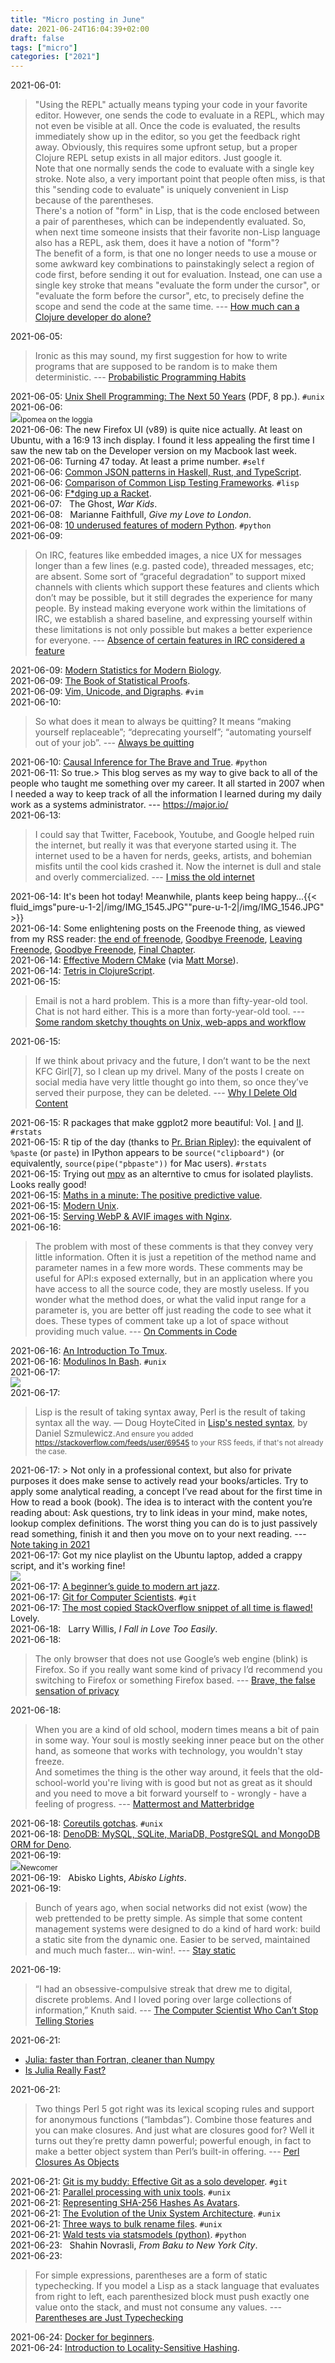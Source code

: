 ```yaml
---
title: "Micro posting in June"
date: 2021-06-24T16:04:39+02:00
draft: false
tags: ["micro"]
categories: ["2021"]
---
```


<a href="#" style="text-decoration: none;">2021-06-01</a>:

> "Using the REPL" actually means typing your code in your favorite editor. However, one sends the code to evaluate in a REPL, which may not even be visible at all. Once the code is evaluated, the results immediately show up in the editor, so you get the feedback right away. Obviously, this requires some upfront setup, but a proper Clojure REPL setup exists in all major editors. Just google it.<br> Note that one normally sends the code to evaluate with a single key stroke. Note also, a very important point that people often miss, is that this "sending code to evaluate" is uniquely convenient in Lisp because of the parentheses.<br> There's a notion of "form" in Lisp, that is the code enclosed between a pair of parentheses, which can be independently evaluated. So, when next time someone insists that their favorite non-Lisp language also has a REPL, ask them, does it have a notion of "form"?<br> The benefit of a form, is that one no longer needs to use a mouse or some awkward key combinations to painstakingly select a region of code first, before sending it out for evaluation. Instead, one can use a single key stroke that means "evaluate the form under the cursor", or "evaluate the form before the cursor", etc, to precisely define the scope and send the code at the same time. --- [How much can a Clojure developer do alone?](https://yyhh.org/blog/2021/03/how-much-can-a-clojure-developer-do-alone/)<br>

<a href="#" style="text-decoration: none;">2021-06-05</a>:

> Ironic as this may sound, my first suggestion for how to write programs that are supposed to be random is to make them deterministic. --- [Probabilistic Programming Habits](https://alexey.radul.name/ideas/2016/probabilistic-programming-habits/)<br>

<a href="#" style="text-decoration: none;">2021-06-05</a>: [Unix Shell Programming: The Next 50 Years](https://sigops.org/s/conferences/hotos/2021/papers/hotos21-s06-greenberg.pdf) (PDF, 8 pp.). `#unix`<br>
<a href="#" style="text-decoration: none;">2021-06-06</a>: <br>![](/img/IMG_1537.JPG)<small>Ipomea on the loggia</small><br>
<a href="#" style="text-decoration: none;">2021-06-06</a>: The new Firefox UI (v89) is quite nice actually. At least on Ubuntu, with a 16:9 13 inch display. I found it less appealing the first time I saw the new tab on the Developer version on my Macbook last week.<br>
<a href="#" style="text-decoration: none;">2021-06-06</a>: Turning 47 today. At least a prime number. `#self`<br>
<a href="#" style="text-decoration: none;">2021-06-06</a>: [Common JSON patterns in Haskell, Rust, and TypeScript](https://codetalk.io/posts/2020-04-05-common-json-patterns-in-haskell-rust-and-javascript.html).<br>
<a href="#" style="text-decoration: none;">2021-06-06</a>: [Comparison of Common Lisp Testing Frameworks](https://sabracrolleton.github.io/testing-framework). `#lisp`<br>
<a href="#" style="text-decoration: none;">2021-06-06</a>: [F*dging up a Racket](https://www.hashcollision.org/brainfudge/index.html).<br>
<a href="#" style="text-decoration: none;">2021-06-07</a>: <a href="https://music.apple.com/us/album/war-kids/1451225965" type="application/rss+xml" class="iconfont icon-music" title="rss"></a> &nbsp; The Ghost, *War Kids*.<br>
<a href="#" style="text-decoration: none;">2021-06-08</a>: <a href="https://music.apple.com/us/album/give-my-love-to-london/1443162123" type="application/rss+xml" class="iconfont icon-music" title="rss"></a> &nbsp; Marianne Faithfull, *Give my Love to London*.<br>
<a href="#" style="text-decoration: none;">2021-06-08</a>: [10 underused features of modern Python](https://phiresky.github.io/blog/2021/python-features/). `#python`<br>
<a href="#" style="text-decoration: none;">2021-06-09</a>:

> On IRC, features like embedded images, a nice UX for messages longer than a few lines (e.g. pasted code), threaded messages, etc; are absent. Some sort of “graceful degradation” to support mixed channels with clients which support these features and clients which don’t may be possible, but it still degrades the experience for many people. By instead making everyone work within the limitations of IRC, we establish a shared baseline, and expressing yourself within these limitations is not only possible but makes a better experience for everyone. --- [Absence of certain features in IRC considered a feature](https://drewdevault.com/2019/07/01/Absence-of-features-in-IRC.html)<br>

<a href="#" style="text-decoration: none;">2021-06-09</a>: [Modern Statistics for Modern Biology](https://web.stanford.edu/class/bios221/book/).<br>
<a href="#" style="text-decoration: none;">2021-06-09</a>: [The Book of Statistical Proofs](https://statproofbook.github.io/).<br>
<a href="#" style="text-decoration: none;">2021-06-09</a>: [Vim, Unicode, and Digraphs](https://www.ii.com/vim-unicode-digraphs/). `#vim`<br>
<a href="#" style="text-decoration: none;">2021-06-10</a>:

> So what does it mean to always be quitting? It means “making yourself replaceable”; “deprecating yourself”; “automating yourself out of your job”. --- [Always be quitting](https://jmmv.dev/2021/04/always-be-quitting.html)<br>

<a href="#" style="text-decoration: none;">2021-06-10</a>: [Causal Inference for The Brave and True](https://matheusfacure.github.io/python-causality-handbook/landing-page.html). `#python`<br>
<a href="#" style="text-decoration: none;">2021-06-11</a>: So true.> This blog serves as my way to give back to all of the people who taught me something over my career. It all started in 2007 when I needed a way to keep track of all the information I learned during my daily work as a systems administrator. --- <https://major.io/><br>
<a href="#" style="text-decoration: none;">2021-06-13</a>:

> I could say that Twitter, Facebook, Youtube, and Google helped ruin the internet, but really it was that everyone started using it. The internet used to be a haven for nerds, geeks, artists, and bohemian misfits until the cool kids crashed it. Now the internet is dull and stale and overly commercialized. --- [I miss the old internet](https://www.sffworld.com/forum/threads/i-miss-the-old-internet.57195/)<br>

<a href="#" style="text-decoration: none;">2021-06-14</a>: It's been hot today! Meanwhile, plants keep being happy...{{< fluid_imgs"pure-u-1-2|/img/IMG_1545.JPG""pure-u-1-2|/img/IMG_1546.JPG" >}}<br>
<a href="#" style="text-decoration: none;">2021-06-14</a>: Some enlightening posts on the Freenode thing, as viewed from my RSS reader: [the end of freenode](https://ariadne.space/2021/06/14/the-end-of-freenode/), [Goodbye Freenode](https://andreyorst.gitlab.io/posts/2021-05-26-goodbye-freenode/), [Leaving Freenode](https://anarc.at/blog/2021-05-24-leaving-freenode/), [Goodbye Freenode](https://nedbatchelder.com/blog/202106/goodbye_freenode.html), [Final Chapter](https://christine.website/blog/final-chapter-2021-05-20).<br>
<a href="#" style="text-decoration: none;">2021-06-14</a>: [Effective Modern CMake](https://gist.github.com/mbinna/c61dbb39bca0e4fb7d1f73b0d66a4fd1) (via [Matt Morse](https://mjmorse.com/blog/cmake-template/)).<br>
<a href="#" style="text-decoration: none;">2021-06-14</a>: [Tetris in ClojureScript](https://shaunlebron.github.io/t3tr0s-slides/#0).<br>
<a href="#" style="text-decoration: none;">2021-06-15</a>:

> Email is not a hard problem. This is a more than fifty-year-old tool.<br> Chat is not hard either. This is a more than forty-year-old tool. --- [Some random sketchy thoughts on Unix, web-apps and workflow](https://liam-on-linux.livejournal.com/80194.html)<br>

<a href="#" style="text-decoration: none;">2021-06-15</a>:

> If we think about privacy and the future, I don’t want to be the next KFC Girl[7], so I clean up my drivel. Many of the posts I create on social media have very little thought go into them, so once they’ve served their purpose, they can be deleted. --- [Why I Delete Old Content](https://kevq.uk/why-i-delete-old-content/)<br>

<a href="#" style="text-decoration: none;">2021-06-15</a>: R packages that make ggplot2 more beautiful: Vol. [I](https://tuowang.rbind.io/post/2021-03-25-ggplot2-extensions/) and [II](https://tuowang.rbind.io/post/2021-04-05-ggplot2-extensions-part2/). `#rstats`<br>
<a href="#" style="text-decoration: none;">2021-06-15</a>: R tip of the day (thanks to [Pr. Brian Ripley](https://stat.ethz.ch/pipermail/r-devel/2021-June/080827.html)): the equivalent of `%paste` (or `paste`) in IPython appears to be `source("clipboard")` (or equivalently, `source(pipe("pbpaste"))` for Mac users). `#rstats`<br>
<a href="#" style="text-decoration: none;">2021-06-15</a>: Trying out [mpv](https://mpv.io/) as an alterntive to cmus for isolated playlists. Looks really good!<br>
<a href="#" style="text-decoration: none;">2021-06-15</a>: [Maths in a minute: The positive predictive value](https://plus.maths.org/content/maths-minute-positive-predictive-value).<br>
<a href="#" style="text-decoration: none;">2021-06-15</a>: [Modern Unix](https://github.com/ibraheemdev/modern-unix).<br>
<a href="#" style="text-decoration: none;">2021-06-15</a>: [Serving WebP & AVIF images with Nginx](https://vincent.bernat.ch/en/blog/2021-webp-avif-nginx).<br>
<a href="#" style="text-decoration: none;">2021-06-16</a>:

> The problem with most of these comments is that they convey very little information. Often it is just a repetition of the method name and parameter names in a few more words. These comments may be useful for API:s exposed externally, but in an application where you have access to all the source code, they are mostly useless. If you wonder what the method does, or what the valid input range for a parameter is, you are better off just reading the code to see what it does. These types of comment take up a lot of space without providing much value. --- [On Comments in Code](https://henrikwarne.com/2021/06/15/on-comments-in-code/)<br>

<a href="#" style="text-decoration: none;">2021-06-16</a>: [An Introduction To Tmux](https://blog.dnmfarrell.com/post/an-introduction-to-tmux/).<br>
<a href="#" style="text-decoration: none;">2021-06-16</a>: [Modulinos In Bash](https://blog.dnmfarrell.com/post/modulinos-in-bash/). `#unix`<br>
<a href="#" style="text-decoration: none;">2021-06-17</a>: <br>![](/img/IMG_1555.JPG)<br>
<a href="#" style="text-decoration: none;">2021-06-17</a>:

> Lisp is the result of taking syntax away, Perl is the result of taking syntax all the way. — Doug HoyteCited in [Lisp's nested syntax](https://danielsz.github.io/blog/deft-20.html), by Daniel Szmulewicz.<small>And ensure you added <https://stackoverflow.com/feeds/user/69545> to your RSS feeds, if that's not already the case.</small><br>

<a href="#" style="text-decoration: none;">2021-06-17</a>: > Not only in a professional context, but also for private purposes it does make sense to actively read your books/articles. Try to apply some analytical reading, a concept I’ve read about for the first time in How to read a book (book). The idea is to interact with the content you’re reading about: Ask questions, try to link ideas in your mind, make notes, lookup complex definitions. The worst thing you can do is to just passively read something, finish it and then you move on to your next reading. --- [Note taking in 2021](https://blog.dornea.nu/2021/06/13/note-taking-in-2021/)<br>
<a href="#" style="text-decoration: none;">2021-06-17</a>: Got my nice playlist on the Ubuntu laptop, added a crappy script, and it's working fine!<br>![](/img/2021-06-17-20-23-26.png)<br>
<a href="#" style="text-decoration: none;">2021-06-17</a>: [A beginner’s guide to modern art jazz](https://lukemuehlhauser.com/a-beginners-guide-to-modern-art-jazz/).<br>
<a href="#" style="text-decoration: none;">2021-06-17</a>: [Git for Computer Scientists](https://eagain.net/articles/git-for-computer-scientists/). `#git`<br>
<a href="#" style="text-decoration: none;">2021-06-17</a>: [The most copied StackOverflow snippet of all time is flawed!](https://programming.guide/worlds-most-copied-so-snippet.html) Lovely.<br>
<a href="#" style="text-decoration: none;">2021-06-18</a>: <a href="https://music.apple.com/us/album/i-fall-in-love-too-easily/433634061" type="application/rss+xml" class="iconfont icon-music" title="rss"></a> &nbsp; Larry Willis, *I Fall in Love Too Easily*.<br>
<a href="#" style="text-decoration: none;">2021-06-18</a>:

> The only browser that does not use Google’s web engine (blink) is Firefox. So if you really want some kind of privacy I’d recommend you switching to Firefox or something Firefox based. --- [Brave, the false sensation of privacy](https://ebin.city/~werwolf/posts/brave-is-shit/)<br>

<a href="#" style="text-decoration: none;">2021-06-18</a>:

> When you are a kind of old school, modern times means a bit of pain in some way. Your soul is mostly seeking inner peace but on the other hand, as someone that works with technology, you wouldn't stay freeze.<br> And sometimes the thing is the other way around, it feels that the old-school-world you're living with is good but not as great as it should and you need to move a bit forward yourself to - wrongly - have a feeling of progress. --- [Mattermost and Matterbridge](https://userlinux.net/mattermost-and-matterbridge.html)<br>

<a href="#" style="text-decoration: none;">2021-06-18</a>: [Coreutils gotchas](https://www.pixelbeat.org/docs/coreutils-gotchas.html). `#unix`<br>
<a href="#" style="text-decoration: none;">2021-06-18</a>: [DenoDB: MySQL, SQLite, MariaDB, PostgreSQL and MongoDB ORM for Deno](https://github.com/eveningkid/denodb).<br>
<a href="#" style="text-decoration: none;">2021-06-19</a>: <br>![](/img/64578749980__65C92CA1-8834-4B36-9CE6-1B7271B18F8A.JPG)<small>Newcomer</small><br>
<a href="#" style="text-decoration: none;">2021-06-19</a>: <a href="https://music.apple.com/us/album/abisko-lights/1256899743" type="application/rss+xml" class="iconfont icon-music" title="rss"></a> &nbsp; Abisko Lights, *Abisko Lights*.<br>
<a href="#" style="text-decoration: none;">2021-06-19</a>:

> Bunch of years ago, when social networks did not exist (wow) the web prettended to be pretty simple. As simple that some content management systems were designed to do a kind of hard work: build a static site from the dynamic one. Easier to be served, maintained and much much faster... win-win!. --- [Stay static](https://www.userlinux.net/stay-static.html)<br>

<a href="#" style="text-decoration: none;">2021-06-19</a>:

> “I had an obsessive-compulsive streak that drew me to digital, discrete problems. And I loved poring over large collections of information,” Knuth said. --- [The Computer Scientist Who Can’t Stop Telling Stories](https://www.quantamagazine.org/computer-scientist-donald-knuth-cant-stop-telling-stories-20200416)<br>

<a href="#" style="text-decoration: none;">2021-06-21</a>:

- [Julia: faster than Fortran, cleaner than Numpy](https://www.matecdev.com/posts/numpy-julia-fortran.html)
- [Is Julia Really Fast?](https://medium.com/codex/is-julia-really-fast-12cd7caef96b)<br>

<a href="#" style="text-decoration: none;">2021-06-21</a>:

> Two things Perl 5 got right was its lexical scoping rules and support for anonymous functions (“lambdas”). Combine those features and you can make closures. And just what are closures good for? Well it turns out they’re pretty damn powerful; powerful enough, in fact to make a better object system than Perl’s built-in offering. --- [Perl Closures As Objects](https://blog.dnmfarrell.com/post/closures-as-objects/)<br>

<a href="#" style="text-decoration: none;">2021-06-21</a>: [Git is my buddy: Effective Git as a solo developer](https://mikkel.ca/blog/git-is-my-buddy-effective-solo-developer/). `#git`<br>
<a href="#" style="text-decoration: none;">2021-06-21</a>: [Parallel processing with unix tools](https://www.pixelbeat.org/docs/unix-parallel-tools.html). `#unix`<br>
<a href="#" style="text-decoration: none;">2021-06-21</a>: [Representing SHA-256 Hashes As Avatars](https://francoisbest.com/posts/2021/hashvatars).<br>
<a href="#" style="text-decoration: none;">2021-06-21</a>: [The Evolution of the Unix System Architecture](https://www.spinellis.gr/blog/20210618/). `#unix`<br>
<a href="#" style="text-decoration: none;">2021-06-21</a>: [Three ways to bulk rename files](https://mikkel.ca/blog/three-ways-to-bulk-rename/). `#unix`<br>
<a href="#" style="text-decoration: none;">2021-06-21</a>: [Wald tests via statsmodels (python)](https://andrewpwheeler.com/2021/06/18/wald-tests-via-statsmodels-python/). `#python`<br>
<a href="#" style="text-decoration: none;">2021-06-23</a>: <a href="https://music.apple.com/us/album/from-baku-to-new-york-city/1468956345" type="application/rss+xml" class="iconfont icon-music" title="rss"></a> &nbsp; Shahin Novrasli, *From Baku to New York City*.<br>
<a href="#" style="text-decoration: none;">2021-06-23</a>:

> For simple expressions, parentheses are a form of static typechecking. If you model a Lisp as a stack language that evaluates from right to left, each parenthesized block must push exactly one value onto the stack, and must not consume any values. --- [Parentheses are Just Typechecking](https://adam.nels.onl/blog/parentheses-are-just-typechecking/)<br>

<a href="#" style="text-decoration: none;">2021-06-24</a>: [Docker for beginners](https://docker-curriculum.com/).<br>
<a href="#" style="text-decoration: none;">2021-06-24</a>: [Introduction to Locality-Sensitive Hashing](http://tylerneylon.com/a/lsh1/).<br>
